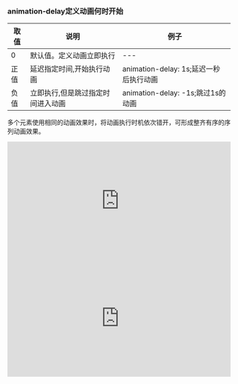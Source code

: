 ### animation-delay定义动画何时开始

| 取值 | 说明                | 例子                             |
|----|-------------------|--------------------------------|
| 0  | 默认值。定义动画立即执行      | \-\-\-                         |
| 正值 | 延迟指定时间,开始执行动画     | animation\-delay: 1s;延迟一秒后执行动画 |
| 负值 | 立即执行,但是跳过指定时间进入动画 | animation\-delay: \-1s;跳过1s的动画 |

多个元素使用相同的动画效果时，将动画执行时机依次错开，可形成整齐有序的序列动画效果。

<iframe height="265" style="width: 100%;" scrolling="no" title="MWWebyL" src="https://codepen.io/13916253446/embed/MWWebyL?height=265&theme-id=0&default-tab=css,result" frameborder="no" allowtransparency="true" allowfullscreen="true">
  See the Pen <a href='https://codepen.io/13916253446/pen/MWWebyL'>MWWebyL</a> by 崔海峰
  (<a href='https://codepen.io/13916253446'>@13916253446</a>) on <a href='https://codepen.io'>CodePen</a>.
</iframe>

<iframe height="265" style="width: 100%;" scrolling="no" title="listAni" src="https://codepen.io/13916253446/embed/wvvWoPx?height=265&theme-id=0&default-tab=css,result" frameborder="no" allowtransparency="true" allowfullscreen="true">
  See the Pen <a href='https://codepen.io/13916253446/pen/wvvWoPx'>listAni</a> by 崔海峰
  (<a href='https://codepen.io/13916253446'>@13916253446</a>) on <a href='https://codepen.io'>CodePen</a>.
</iframe>